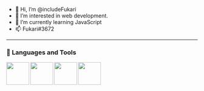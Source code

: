 - 👋 Hi, I’m @includeFukari
- 👀 I’m interested in web development.
- 🌱 I’m currently learning JavaScript
- 📫 Fukari#3672
---
<h3 align="left">🧰 Languages and Tools</h3>
<img src="https://cdn.jsdelivr.net/gh/devicons/devicon/icons/html5/html5-original.svg" width="60px" height"60px" align="left" />
<img src="https://cdn.jsdelivr.net/gh/devicons/devicon/icons/css3/css3-original.svg" width="60px" height"60px" align="left" />
<img src="https://cdn.jsdelivr.net/gh/devicons/devicon/icons/javascript/javascript-original.svg" width="60px" height"60px" align="left" />
<img src="https://cdn.jsdelivr.net/gh/devicons/devicon/icons/sass/sass-original.svg" width="60px" height"60px" align="left" />

<!---
includeFukari/includeFukari is a ✨ special ✨ repository because its `README.md` (this file) appears on your GitHub profile.
You can click the Preview link to take a look at your changes.
--->
